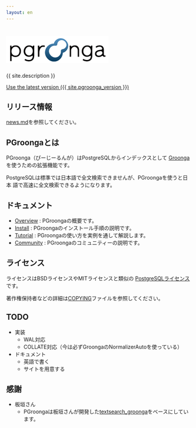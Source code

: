 ```yaml
---
layout: en
---
```

<div class="jumbotron">
  <h1>
    <img alt="{{ site.title }}" title="{{ site.title }}" src="/images/pgroonga-logo.png">
  </h1>
  <p>{{ site.description }}</p>
  <p>
    <a href="/install/" class="btn btn-primary btn-lg" role="button">Use the latest version ({{ site.pgroonga_version }})</a>
  </p>
</div>

## リリース情報

[news.md](https://github.com/pgroonga/pgroonga/blob/master/news.md)を参照してください。

## PGroongaとは

PGroonga（ぴーじーるんが）はPostgreSQLからインデックスとして
[Groonga](http://groonga.org/ja/)を使うための拡張機能です。

PostgreSQLは標準では日本語で全文検索できませんが、PGroongaを使うと日本
語で高速に全文検索できるようになります。

## ドキュメント

 * [Overview](overview/) : PGroongaの概要です。
 * [Install](install/) : PGroongaのインストール手順の説明です。
 * [Tutorial](tutorial/) : PGroongaの使い方を実例を通して解説します。
 * [Community](community/) : PGroongaのコミュニティーの説明です。

## ライセンス

ライセンスはBSDライセンスやMITライセンスと類似の
[PostgreSQLライセンス](http://opensource.org/licenses/postgresql)です。

著作権保持者などの詳細は[COPYING](https://github.com/pgroonga/pgroonga/blob/master/COPYING)ファイルを参照してください。

## TODO

  * 実装
    * WAL対応
    * COLLATE対応（今は必ずGroongaのNormalizerAutoを使っている）
  * ドキュメント
    * 英語で書く
    * サイトを用意する

## 感謝

  * 板垣さん
    * PGroongaは板垣さんが開発した[textsearch_groonga](http://textsearch-ja.projects.pgfoundry.org/textsearch_groonga.html)をベースにしています。
